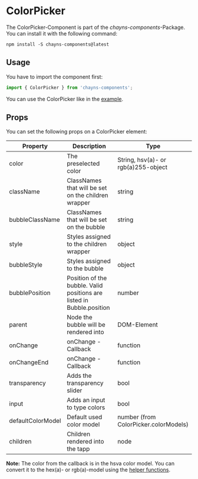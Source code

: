 # ColorPicker #

The ColorPicker-Component is part of the *chayns-components*-Package. You can install it with the following command:

    npm install -S chayns-components@latest

## Usage ##

You have to import the component first:

```jsx harmony
import { ColorPicker } from 'chayns-components';
```

You can use the ColorPicker like in the [example](https://github.com/TobitSoftware/chayns-components/blob/master/examples/react-chayns-color_picker/Example.jsx).


## Props ##
You can set the following props on a ColorPicker element:

| Property      | Description                                                                             | Type       |
|---------------|-----------------------------------------------------------------------------------------|------------|
| color         | The preselected color                                                                   | String, hsv(a)- or rgb(a)255-object |
| className     | ClassNames that will be set on the children wrapper                                     | string     |
| bubbleClassName| ClassNames that will be set on the bubble                                              | string     |
| style         | Styles assigned to the children wrapper                                                 | object     |
| bubbleStyle   | Styles assigned to the bubble                                                           | object     |
| bubblePosition | Position of the bubble. Valid positions are listed in Bubble.position                  | number     |
| parent        | Node the bubble will be rendered into                                                   | DOM-Element|
| onChange      | onChange - Callback                                                                     | function   |
| onChangeEnd   | onChange - Callback                                                                     | function   |
| transparency  | Adds the transparency slider                                                            | bool       |
| input         | Adds an input to type colors                                                            | bool       |
| defaultColorModel | Default used color model                                                            | number (from ColorPicker.colorModels) |
| children      | Children rendered into the tapp                                                         | node       |

**Note:** The color from the callback is in the hsva color model. You can convert it to the hex(a)- or rgb(a)-model using the [helper functions](https://github.com/TobitSoftware/chayns-components/blob/master/src/react-chayns-color_picker/utils/colorHelper.js).
